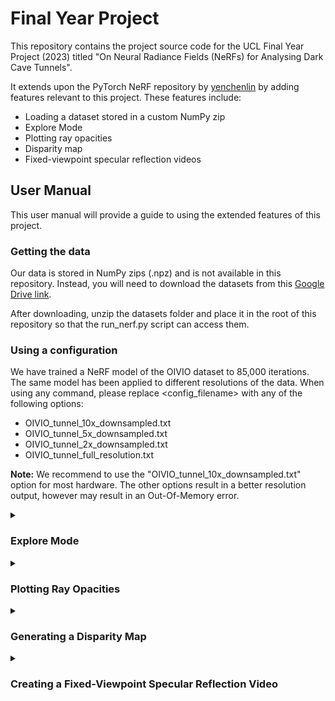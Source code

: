# Final Year Project

This repository contains the project source code for the UCL Final Year Project (2023) titled "On Neural Radiance Fields (NeRFs) for Analysing Dark Cave Tunnels". 

It extends upon the PyTorch NeRF repository by [yenchenlin](https://github.com/yenchenlin/nerf-pytorch) by adding features relevant to this project. These features include:
* Loading a dataset stored in a custom NumPy zip
* Explore Mode
* Plotting ray opacities
* Disparity map
* Fixed-viewpoint specular reflection videos

## User Manual
This user manual will provide a guide to using the extended features of this project.

### Getting the data
Our data is stored in NumPy zips (.npz) and is not available in this repository. Instead, you will need to download the datasets from this [Google Drive link](https://drive.google.com/drive/folders/1lGJcPAoUxMEKT189W4GutoEF1wCMePGY?usp=share_link).

After downloading, unzip the datasets folder and place it in the root of this repository so that the run_nerf.py script can access them.

### Using a configuration
We have trained a NeRF model of the OIVIO dataset to 85,000 iterations. The same model has been applied to different resolutions of the data. When using any command, please replace <config_filename> with any of the following options:
* OIVIO_tunnel_10x_downsampled.txt
* OIVIO_tunnel_5x_downsampled.txt
* OIVIO_tunnel_2x_downsampled.txt
* OIVIO_tunnel_full_resolution.txt

**Note:** We recommend to use the "OIVIO_tunnel_10x_downsampled.txt" option for most hardware. The other options result in a better resolution output, however may result in an Out-Of-Memory error.

<details>
<summary><h3>Explore Mode</h3></summary>

Add the --explore flag,
```
python run_nerf.py --config configs/<config_filename> --explore
```

#### Navigating in Explore Mode
After running the explore mode command, you will be shown an image of view from the start of the tunnel. Use keyboard input to move or rotate around the NeRF model's reconstruction.

* `W`, `S` - Moves forwards and backwards
* `A`, `D` - Rotates the camera left and right

</details>

<details>
<summary><h3>Plotting Ray Opacities</h3></summary>

After running explore mode, move to a desired viewpoint, and the use the `SPACE` bar key which will display a plot of the opacities for the ray going through the center of the image.

**Note:** After the plot is displayed, keyboard input to move around the scene will stop working. Just close the plot window and the explore mode window. Then the explore mode window will re-display and will start accepting keyboard input again.
</details>

<details>
<summary><h3>Generating a Disparity Map</h3></summary>

After running explore mode, move to a desired viewpoint, and the use the `M` key which will display a disparity map of that view.

**Note:** After the disparity map is displayed, keyboard input to move around the scene will stop working. Just close the map window and the explore mode window. Then the explore mode window will re-display and will start accepting keyboard input again.
</details>

<details>
<summary><h3>Creating a Fixed-Viewpoint Specular Reflection Video</h3></summary>

Replace <pose_index> with the index position of the camera pose to view the specular reflection from. If unsure, use 0 to view from the start of the tunnel.
```
python run_nerf.py --config configs/<config_filename> --fixed_pose_index <pose_index>
```

**Note:** The video will be stored as an MP4 file in the config folder inside the log folder, `logs/<config_filename>`.

</details>
